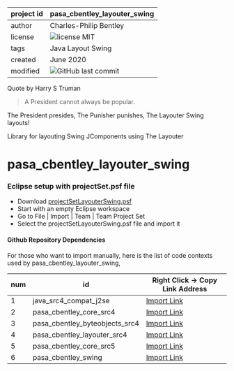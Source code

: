 project id | pasa_cbentley_layouter_swing
------------ | -------------
author | Charles-Philip Bentley
license | ![license MIT](https://img.shields.io/badge/license-MIT-yellowgreen.svg?style=plastic)
tags | Java Layout Swing
created | June 2020
modified | ![GitHub last commit](https://img.shields.io/github/last-commit/cpbentley/pasa_cbentley_layouter_swing.svg?style=plastic)

Quote by Harry S Truman
> A President cannot always be popular.

The President presides,
The Punisher punishes,
The Layouter Swing layouts!

Library for layouting Swing JComponents using The Layouter

# pasa_cbentley_layouter_swing

### Eclipse setup with projectSet.psf file

 * Download [projectSetLayouterSwing.psf](https://github.com/cpbentley/pasa_cbentley_app_hello_ctx/blob/master/projectSetLayouterSwing.psf)
 * Start with an empty Eclipse workspace
 * Go to File | Import | Team | Team Project Set
 * Select the projectSetLayouterSwing.psf file and import it

#### Github Repository Dependencies

For those who want to import manually, here is the list of code contexts used by pasa_cbentley_layouter_swing,

num | id | Right Click -> Copy Link Address
----| -- | -------------
1 | java_src4_compat_j2se | [Import Link](https://github.com/cpbentley/java_src4_compat_j2se)
2 | pasa_cbentley_core_src4 | [Import Link](https://github.com/cpbentley/pasa_cbentley_core_src4)
3 | pasa_cbentley_byteobjects_src4 | [Import Link](https://github.com/cpbentley/pasa_cbentley_byteobjects_src4)
4 | pasa_cbentley_layouter_src4 | [Import Link](https://github.com/cpbentley/pasa_cbentley_layouter_src4)
5 | pasa_cbentley_core_src5 | [Import Link](https://github.com/cpbentley/pasa_cbentley_core_src5)
6 | pasa_cbentley_swing | [Import Link](https://github.com/cpbentley/pasa_cbentley_swing)
